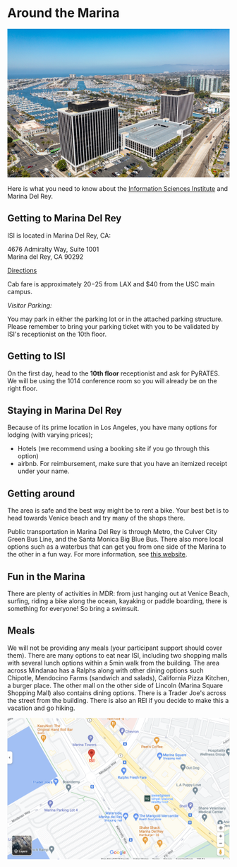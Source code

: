# Around the Marina

<img src="images/ISI.jpg" alt="ISI view"/>

Here is what you need to know about the [Information Sciences Institute](https://www.isi.edu) and Marina Del Rey.

## Getting to Marina Del Rey

ISI is located in Marina Del Rey, CA:

4676 Admiralty Way, Suite 1001  
Marina del Rey, CA 90292  

[Directions](https://goo.gl/maps/2f9C6U5hdMS3SQut9)

Cab fare is approximately $20-$25 from LAX and $40 from the USC main campus.

*Visitor Parking:*

You may park in either the parking lot or in the attached parking structure. Please remember to bring your parking ticket with you to be validated by ISI's receptionist on the 10th floor.  

## Getting to ISI

On the first day, head to the **10th floor** receptionist and ask for PyRATES. We will be using the 1014 conference room so you will already be on the right floor. 

## Staying in Marina Del Rey

Because of its prime location in Los Angeles, you have many options for lodging (with varying prices);

- Hotels (we recommend using a booking site if you go through this option)
- airbnb. For reimbursement, make sure that you have an itemized receipt under your name. 

## Getting around

The area is safe and the best way might be to rent a bike. Your best bet is to head towards Venice beach and try many of the shops there. 

Public transportation in Marina Del Rey is through Metro, the Culver City Green Bus Line, and the  Santa Monica Big Blue Bus. There also more local options such as a waterbus that can get you from one side of the Marina to the other in a fun way. For more information, see [this website](https://visitmdr.com/plan-your-visit/transportation).

## Fun in the Marina

There are plenty of activities in MDR: from just hanging out at Venice Beach, surfing, riding a bike along the ocean, kayaking or paddle boarding, there is something for everyone! So bring a swimsuit. 

## Meals

We will not be providing any meals (your participant support should cover them). There are many options to eat near ISI, including two shopping malls with several lunch options within a 5min walk from the building. The area across Mindanao has a Ralphs along with other dining options such Chipotle, Mendocino Farms (sandwich and salads), California Pizza Kitchen, a burger place. The other mall on the other side of Lincoln (Marina Square Shopping Mall) also contains dining options. There is a Trader Joe's across the street from the building. There is also an REI if you decide to make this a vacation and go hiking. 

<img src="images/Map.png" alt="Map of ISI"/>




